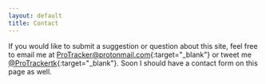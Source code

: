 ```yaml
---
layout: default
title: Contact
---
```


If you would like to submit a suggestion or question about this site, feel free to email me at [ProTracker@protonmail.com](mailto:protracker@protonmail.com){:target="_blank"} or tweet me [@ProTrackertk](https://twitter.com/protrackertk){:target="_blank"}. Soon I should have a contact form on this page as well.